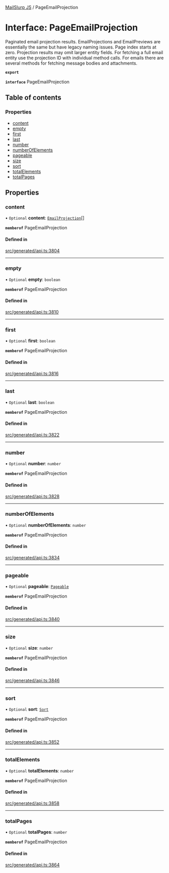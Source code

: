 [MailSlurp JS](../README.md) / PageEmailProjection

# Interface: PageEmailProjection

Paginated email projection results. EmailProjections and EmailPreviews are essentially the same but have legacy naming issues. Page index starts at zero. Projection results may omit larger entity fields. For fetching a full email entity use the projection ID with individual method calls. For emails there are several methods for fetching message bodies and attachments.

**`export`**

**`interface`** PageEmailProjection

## Table of contents

### Properties

- [content](PageEmailProjection.md#content)
- [empty](PageEmailProjection.md#empty)
- [first](PageEmailProjection.md#first)
- [last](PageEmailProjection.md#last)
- [number](PageEmailProjection.md#number)
- [numberOfElements](PageEmailProjection.md#numberofelements)
- [pageable](PageEmailProjection.md#pageable)
- [size](PageEmailProjection.md#size)
- [sort](PageEmailProjection.md#sort)
- [totalElements](PageEmailProjection.md#totalelements)
- [totalPages](PageEmailProjection.md#totalpages)

## Properties

### content

• `Optional` **content**: [`EmailProjection`](EmailProjection.md)[]

**`memberof`** PageEmailProjection

#### Defined in

[src/generated/api.ts:3804](https://github.com/mailslurp/mailslurp-client/blob/113e801/src/generated/api.ts#L3804)

___

### empty

• `Optional` **empty**: `boolean`

**`memberof`** PageEmailProjection

#### Defined in

[src/generated/api.ts:3810](https://github.com/mailslurp/mailslurp-client/blob/113e801/src/generated/api.ts#L3810)

___

### first

• `Optional` **first**: `boolean`

**`memberof`** PageEmailProjection

#### Defined in

[src/generated/api.ts:3816](https://github.com/mailslurp/mailslurp-client/blob/113e801/src/generated/api.ts#L3816)

___

### last

• `Optional` **last**: `boolean`

**`memberof`** PageEmailProjection

#### Defined in

[src/generated/api.ts:3822](https://github.com/mailslurp/mailslurp-client/blob/113e801/src/generated/api.ts#L3822)

___

### number

• `Optional` **number**: `number`

**`memberof`** PageEmailProjection

#### Defined in

[src/generated/api.ts:3828](https://github.com/mailslurp/mailslurp-client/blob/113e801/src/generated/api.ts#L3828)

___

### numberOfElements

• `Optional` **numberOfElements**: `number`

**`memberof`** PageEmailProjection

#### Defined in

[src/generated/api.ts:3834](https://github.com/mailslurp/mailslurp-client/blob/113e801/src/generated/api.ts#L3834)

___

### pageable

• `Optional` **pageable**: [`Pageable`](Pageable.md)

**`memberof`** PageEmailProjection

#### Defined in

[src/generated/api.ts:3840](https://github.com/mailslurp/mailslurp-client/blob/113e801/src/generated/api.ts#L3840)

___

### size

• `Optional` **size**: `number`

**`memberof`** PageEmailProjection

#### Defined in

[src/generated/api.ts:3846](https://github.com/mailslurp/mailslurp-client/blob/113e801/src/generated/api.ts#L3846)

___

### sort

• `Optional` **sort**: [`Sort`](Sort.md)

**`memberof`** PageEmailProjection

#### Defined in

[src/generated/api.ts:3852](https://github.com/mailslurp/mailslurp-client/blob/113e801/src/generated/api.ts#L3852)

___

### totalElements

• `Optional` **totalElements**: `number`

**`memberof`** PageEmailProjection

#### Defined in

[src/generated/api.ts:3858](https://github.com/mailslurp/mailslurp-client/blob/113e801/src/generated/api.ts#L3858)

___

### totalPages

• `Optional` **totalPages**: `number`

**`memberof`** PageEmailProjection

#### Defined in

[src/generated/api.ts:3864](https://github.com/mailslurp/mailslurp-client/blob/113e801/src/generated/api.ts#L3864)

